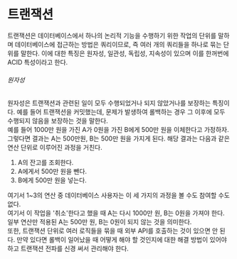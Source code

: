 # 트랜잭션
트랜잭션은 데이터베이스에서 하나의 논리적 기능을 수행하기 위한 작업의 단위를 말하며 데이터베이스에 접근하는 방법은 쿼리이므로, 즉 여러 개의 쿼리들을 하나로 묶는 단위를 말한다. 이에 대한 특징은 원자성, 일관성, 독립성, 지속성이 있으며 이를 한꺼번에 ACID 특성이라고 한다.<br/>

###### 원자성
원자성은 트랜잭션과 관련된 일이 모두 수행되었거나 되지 않았거나를 보장하는 특징이다. 예를 들어 트랜잭션을 커밋했는데, 문제가 발생하여 롤백하는 경우 그 이후에 모두 수행되지 않음을 보장하는 것을 말한다.<br/>
예를 들어 1000만 원을 가진 A가 0원을 가진 B에게 500만 원을 이체한다고 가정하자. 그렇다면 결과는 A는 500만원, B는 500만 원을 가지게 된다. 해당 결과는 다음과 같은 연산 단위로 이루어진 과정을 거친다.<br/>
1. A의 잔고를 조회한다.
2. A에게서 500만 원을 뺀다.
3. B에게 500만 원을 넣는다.

여기서 1~3의 연산 중 데이터베이스 사용자는 이 세 가지의 과정을 볼 수도 참여할 수도 없다.<br/>
여기서 이 작업을 '취소'한다고 했을 때 A는 다시 1000만 원, B는 0원을 가져야 한다. 일부 연산만 적용된 A는 500만 원, B는 0원이 되지 않는 것을 의미한다.<br/>
또한, 트랜잭션 단위로 여러 로직들을 묶을 때 외부 API를 호출하는 것이 있으면 안 된다. 만약 있다면 롤백이 일어났을 때 어떻게 해야 할 것인지에 대한 해결 방법이 있어야 하고 트랜잭션 전파를 신경 써서 관리해야 한다.
